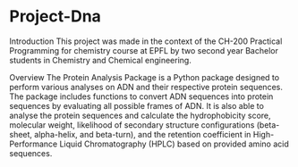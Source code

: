 # Project-Dna

Introduction
This project was made in the context of the CH-200 Practical Programming for chemistry course at EPFL by two second year Bachelor students in Chemistry and Chemical engineering. 

Overview
The Protein Analysis Package is a Python package designed to perform various analyses on ADN and their respective protein sequences. The package includes functions to convert ADN sequences into protein sequences by evaluating all possible frames of ADN. It is also able to analyse the protein sequences and calculate the hydrophobicity score, molecular weight, likelihood of secondary structure configurations (beta-sheet, alpha-helix, and beta-turn), and the retention coefficient in High-Performance Liquid Chromatography (HPLC) based on provided amino acid sequences.
